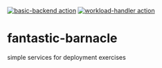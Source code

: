 [![basic-backend action](https://github.com/Innfi/fantastic-barnacle/actions/workflows/action.basic-backend.yaml/badge.svg)](https://github.com/Innfi/fantastic-barnacle/actions/workflows/action.basic-backend.yaml)
[![workload-handler action](https://github.com/Innfi/fantastic-barnacle/actions/workflows/action.workload-handler.yaml/badge.svg)](https://github.com/Innfi/fantastic-barnacle/actions/workflows/action.workload-handler.yaml)

# fantastic-barnacle

simple services for deployment exercises
